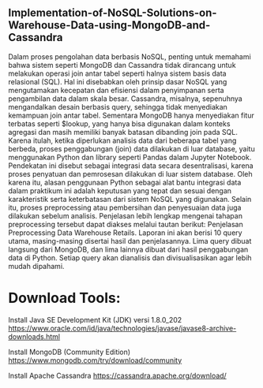 ## Implementation-of-NoSQL-Solutions-on-Warehouse-Data-using-MongoDB-and-Cassandra

Dalam proses pengolahan data berbasis NoSQL, penting untuk memahami bahwa sistem seperti MongoDB dan Cassandra tidak dirancang untuk melakukan operasi join antar tabel seperti halnya sistem basis data  relasional (SQL). Hal ini disebabkan oleh prinsip dasar NoSQL yang mengutamakan kecepatan dan efisiensi dalam penyimpanan serta pengambilan data dalam skala besar. Cassandra, misalnya, sepenuhnya mengandalkan desain berbasis query, sehingga tidak menyediakan kemampuan join antar tabel. Sementara MongoDB hanya menyediakan fitur terbatas seperti $lookup, yang hanya bisa digunakan dalam konteks agregasi dan masih memiliki banyak batasan dibanding join pada SQL. Karena itulah, ketika diperlukan analisis data dari beberapa tabel yang berbeda, proses penggabungan (join) data dilakukan di luar database, yaitu menggunakan Python dan library seperti Pandas dalam Jupyter Notebook. Pendekatan ini disebut sebagai integrasi data secara desentralisasi, karena proses penyatuan dan pemrosesan dilakukan di luar sistem database. Oleh karena itu, alasan penggunaan Python sebagai alat bantu integrasi data dalam praktikum ini adalah keputusan yang tepat dan sesuai dengan karakteristik serta keterbatasan dari sistem NoSQL yang digunakan. Selain itu, proses preprocessing atau pembersihan dan penyesuaian data juga dilakukan sebelum analisis. Penjelasan lebih lengkap mengenai tahapan preprocessing tersebut dapat diakses melalui tautan berikut: Penjelasan Preprocessing Data Warehouse Retails. Laporan ini akan berisi 10 query utama, masing-masing disertai hasil dan penjelasannya. Lima query dibuat langsung dari MongoDB, dan lima lainnya dibuat dari hasil penggabungan data di Python. Setiap query akan dianalisis dan divisualisasikan agar lebih mudah dipahami.

# Download Tools:
Install Java SE Development Kit (JDK) versi 1.8.0_202
https://www.oracle.com/id/java/technologies/javase/javase8-archive-downloads.html

Install MongoDB (Community Edition)
https://www.mongodb.com/try/download/community

Install Apache Cassandra
https://cassandra.apache.org/download/
